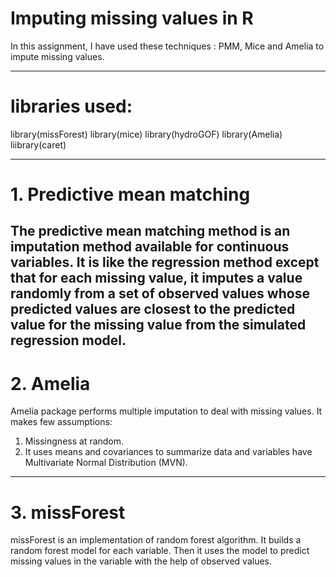 # Imputing missing values in R

In this assignment, I have used these techniques : PMM, Mice and Amelia to impute missing values.

-----

# libraries used: 
library(missForest)
library(mice)
library(hydroGOF)
library(Amelia)
liibrary(caret)


--------

# 1. Predictive mean matching

The predictive mean matching method is an imputation method available for continuous variables. It is like the regression method except that for each missing value, it imputes a value randomly from a set of observed values whose predicted values are closest to the predicted value for the missing value from the simulated regression model.
-------
# 2. Amelia 
Amelia package performs multiple imputation to deal with missing values. 
It makes few assumptions:
1.	Missingness at random.
2.	It uses means and covariances to summarize data and variables have Multivariate Normal Distribution (MVN).


-------

# 3. missForest
 missForest is an implementation of random forest algorithm.  It builds a random forest model for each variable. Then it uses the model to predict missing values in the variable with the help of observed values.
